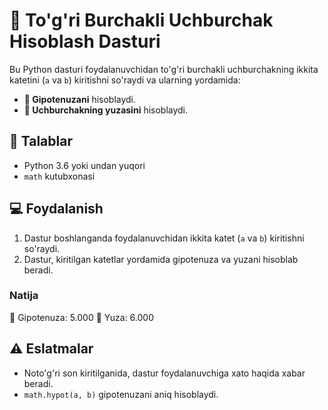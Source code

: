 # 📐 To'g'ri Burchakli Uchburchak Hisoblash Dasturi

Bu Python dasturi foydalanuvchidan to'g'ri burchakli uchburchakning ikkita katetini (`a` va `b`) kiritishni so'raydi va ularning yordamida:

- **🔺 Gipotenuzani** hisoblaydi.
- **📏 Uchburchakning yuzasini** hisoblaydi.

## 📝 Talablar

- Python 3.6 yoki undan yuqori
- `math` kutubxonasi

## 💻 Foydalanish

1. Dastur boshlanganda foydalanuvchidan ikkita katet (`a` va `b`) kiritishni so'raydi.
2. Dastur, kiritilgan katetlar yordamida gipotenuza va yuzani hisoblab beradi.

### Natija


🔺 Gipotenuza: 5.000
📏 Yuza: 6.000


## ⚠️ Eslatmalar

- Noto'g'ri son kiritilganida, dastur foydalanuvchiga xato haqida xabar beradi.
- `math.hypot(a, b)` gipotenuzani aniq hisoblaydi.

